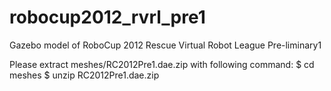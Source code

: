 # robocup2012_rvrl_pre1
Gazebo model of RoboCup 2012 Rescue Virtual Robot League Pre-liminary1

Please extract meshes/RC2012Pre1.dae.zip with following command:
  $ cd meshes
  $ unzip RC2012Pre1.dae.zip
